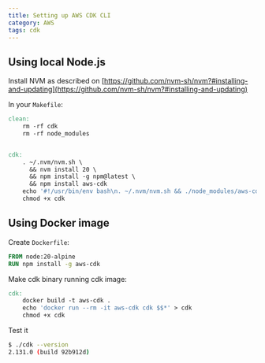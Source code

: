 ```yaml
---
title: Setting up AWS CDK CLI
category: AWS
tags: cdk
---
```


## Using local Node.js

Install NVM as described on 
[https://github.com/nvm-sh/nvm?#installing-and-updating](https://github.com/nvm-sh/nvm?#installing-and-updating)

In your `Makefile`:

```makefile
clean:
	rm -rf cdk
	rm -rf node_modules


cdk:
	. ~/.nvm/nvm.sh \
	  && nvm install 20 \
	  && npm install -g npm@latest \
	  && npm install aws-cdk
	echo '#!/usr/bin/env bash\n. ~/.nvm/nvm.sh && ./node_modules/aws-cdk/bin/cdk $$*' > cdk
	chmod +x cdk
```

## Using Docker image

Create `Dockerfile`:

```dockerfile
FROM node:20-alpine
RUN npm install -g aws-cdk
```

Make cdk binary running cdk image:

```makefile
cdk:
	docker build -t aws-cdk .
	echo 'docker run --rm -it aws-cdk cdk $$*' > cdk
	chmod +x cdk
```

Test it

```sh
$ ./cdk --version
2.131.0 (build 92b912d)
```
